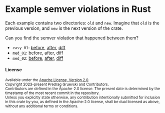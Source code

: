 # Example semver violations in Rust

Each example contains two directories: `old` and `new`. Imagine that `old` is the previous version,
and `new` is the next version of the crate.

Can you find the semver violation that happened between them?
- `easy_01`: [before](https://github.com/obi1kenobi/semver-examples/blob/main/easy_01/old/src/lib.rs), [after](https://github.com/obi1kenobi/semver-examples/blob/main/easy_01/new/src/lib.rs), [diff](https://github.com/obi1kenobi/semver-examples/compare/easy_01)
- `med_01`: [before](https://github.com/obi1kenobi/semver-examples/blob/main/med_01/old/src/lib.rs), [after](https://github.com/obi1kenobi/semver-examples/blob/main/med_01/new/src/lib.rs), [diff](https://github.com/obi1kenobi/semver-examples/compare/med_01)
- `med_02`: [before](https://github.com/obi1kenobi/semver-examples/blob/main/med_02/old/src/lib.rs), [after](https://github.com/obi1kenobi/semver-examples/blob/main/med_02/new/src/lib.rs), [diff](https://github.com/obi1kenobi/semver-examples/compare/med_02)

#### License

<sup>
Available under the <a href="LICENSE-APACHE">Apache License, Version
2.0</a>.
</sup>

<br>

<sup>
Copyright 2023-present Predrag Gruevski and Contributors.
</sup>

<br>

<sub>
Contributors are defined in the Apache-2.0 license.
The present date is determined by the timestamp of the most recent commit in the repository.
</sub>

<br>

<sub>
Unless you explicitly state otherwise, any contribution intentionally submitted
for inclusion in this crate by you, as defined in the Apache-2.0 license, shall
be dual licensed as above, without any additional terms or conditions.
</sub>
